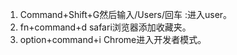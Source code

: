 1. Command+Shift+G然后输入/Users/回车 :进入user。
2. fn+command+d safari浏览器添加收藏夹。
3. option+command+i Chrome进入开发者模式。
